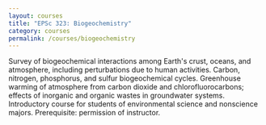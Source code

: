```yaml
---
layout: courses
title: "EPSc 323: Biogeochemistry"
category: courses
permalink: /courses/biogeochemistry
---
```


Survey of biogeochemical interactions among Earth's crust, oceans, and atmosphere, including perturbations due to human activities. Carbon, nitrogen, phosphorus, and sulfur biogeochemical cycles. Greenhouse warming of atmosphere from carbon dioxide and chlorofluorocarbons; effects of inorganic and organic wastes in groundwater systems. Introductory course for students of environmental science and nonscience majors. Prerequisite: permission of instructor.


